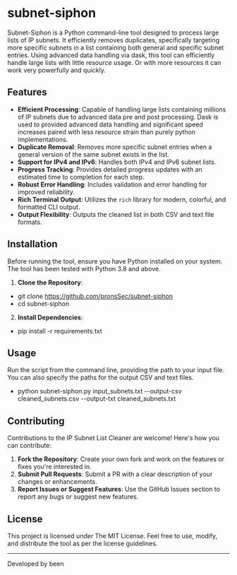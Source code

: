 # subnet-siphon



Subnet-Siphon is a Python command-line tool designed to process large lists of IP subnets. It efficiently removes duplicates, specifically targeting more specific subnets in a list containing both general and specific subnet entries. Using advanced data handling via dask, this tool can efficiently handle large lists with little resource usage. Or with more resources it can work very powerfully and quickly.

## Features

- **Efficient Processing**: Capable of handling large lists containing millions of IP subnets due to advanced data pre and post processing. Dask is used to provided advanced data handling and significant speed increases paired with less resource strain than purely python implementations.
- **Duplicate Removal**: Removes more specific subnet entries when a general version of the same subnet exists in the list.
- **Support for IPv4 and IPv6**: Handles both IPv4 and IPv6 subnet lists.
- **Progress Tracking**: Provides detailed progress updates with an estimated time to completion for each step.
- **Robust Error Handling**: Includes validation and error handling for improved reliability.
- **Rich Terminal Output**: Utilizes the `rich` library for modern, colorful, and formatted CLI output.
- **Output Flexibility**: Outputs the cleaned list in both CSV and text file formats.

## Installation

Before running the tool, ensure you have Python installed on your system. The tool has been tested with Python 3.8 and above.

1. **Clone the Repository**:

- git clone https://github.com/pronsSec/subnet-siphon
- cd subnet-siphon


2. **Install Dependencies**:

- pip install -r requirements.txt


## Usage

Run the script from the command line, providing the path to your input file. You can also specify the paths for the output CSV and text files.

- python subnet-siphon.py input_subnets.txt --output-csv cleaned_subnets.csv --output-txt cleaned_subnets.txt


## Contributing

Contributions to the IP Subnet List Cleaner are welcome! Here's how you can contribute:

1. **Fork the Repository**: Create your own fork and work on the features or fixes you're interested in.
2. **Submit Pull Requests**: Submit a PR with a clear description of your changes or enhancements.
3. **Report Issues or Suggest Features**: Use the GitHub Issues section to report any bugs or suggest new features.

## License

This project is licensed under The MIT License. Feel free to use, modify, and distribute the tool as per the license guidelines.

---

Developed by been

